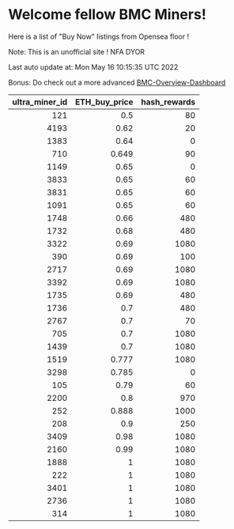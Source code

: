 # Welcome fellow BMC Miners!
Here is a list of "Buy Now" listings from Opensea floor !

Note: This is an unofficial site ! NFA DYOR

Last auto update at: Mon May 16 10:15:35 UTC 2022

Bonus: Do check out a more advanced [BMC-Overview-Dashboard](https://dune.com/defifunk/BMC-Overview-Dashboard)


|   ultra_miner_id |   ETH_buy_price |   hash_rewards |
|-----------------:|----------------:|---------------:|
|              121 |           0.5   |             80 |
|             4193 |           0.62  |             20 |
|             1383 |           0.64  |              0 |
|              710 |           0.649 |             90 |
|             1149 |           0.65  |              0 |
|             3833 |           0.65  |             60 |
|             3831 |           0.65  |             60 |
|             1091 |           0.65  |             60 |
|             1748 |           0.66  |            480 |
|             1732 |           0.68  |            480 |
|             3322 |           0.69  |           1080 |
|              390 |           0.69  |            100 |
|             2717 |           0.69  |           1080 |
|             3392 |           0.69  |           1080 |
|             1735 |           0.69  |            480 |
|             1736 |           0.7   |            480 |
|             2767 |           0.7   |             70 |
|              705 |           0.7   |           1080 |
|             1439 |           0.7   |           1080 |
|             1519 |           0.777 |           1080 |
|             3298 |           0.785 |              0 |
|              105 |           0.79  |             60 |
|             2200 |           0.8   |            970 |
|              252 |           0.888 |           1000 |
|              208 |           0.9   |            250 |
|             3409 |           0.98  |           1080 |
|             2160 |           0.99  |           1080 |
|             1888 |           1     |           1080 |
|              222 |           1     |           1080 |
|             3401 |           1     |           1080 |
|             2736 |           1     |           1080 |
|              314 |           1     |           1080 |
